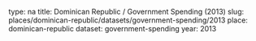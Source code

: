 type: na
title: Dominican Republic / Government Spending (2013)
slug: places/dominican-republic/datasets/government-spending/2013
place: dominican-republic
dataset: government-spending
year: 2013

